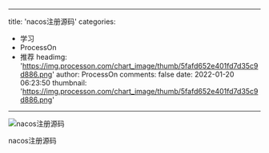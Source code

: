 
---
title: 'nacos注册源码'
categories: 
 - 学习
 - ProcessOn
 - 推荐
headimg: 'https://img.processon.com/chart_image/thumb/5fafd652e401fd7d35c9d886.png'
author: ProcessOn
comments: false
date: 2022-01-20 06:23:50
thumbnail: 'https://img.processon.com/chart_image/thumb/5fafd652e401fd7d35c9d886.png'
---

<div>   
<img class="thumb" alt="nacos注册源码" src="https://img.processon.com/chart_image/thumb/5fafd652e401fd7d35c9d886.png" referrerpolicy="no-referrer">
<p>nacos注册源码</p>  
</div>
            